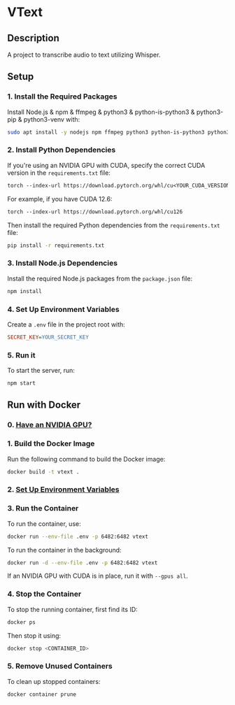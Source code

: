 # VText

## Description
A project to transcribe audio to text utilizing Whisper.

## Setup

### 1. Install the Required Packages
Install Node.js & npm & ffmpeg & python3 & python-is-python3 & python3-pip & python3-venv with:
```bash
sudo apt install -y nodejs npm ffmpeg python3 python-is-python3 python3-pip python3-venv
```

### 2. Install Python Dependencies
If you're using an NVIDIA GPU with CUDA, specify the correct CUDA version in the `requirements.txt` file:
```txt
torch --index-url https://download.pytorch.org/whl/cu<YOUR_CUDA_VERSION>
```

For example, if you have CUDA 12.6:
```txt
torch --index-url https://download.pytorch.org/whl/cu126
```

Then install the required Python dependencies from the `requirements.txt` file:
```bash
pip install -r requirements.txt
```

### 3. Install Node.js Dependencies
Install the required Node.js packages from the `package.json` file:
```bash
npm install
```

### 4. Set Up Environment Variables
Create a `.env` file in the project root with:
```ini
SECRET_KEY=YOUR_SECRET_KEY
```

### 5. Run it
To start the server, run:
```bash
npm start
```

## Run with Docker

### 0. [Have an NVIDIA GPU?](#2-install-python-dependencies)

### 1. Build the Docker Image
Run the following command to build the Docker image:
```bash
docker build -t vtext .
```

### 2. [Set Up Environment Variables](#4-set-up-environment-variables)


### 3. Run the Container
To run the container, use:
```bash
docker run --env-file .env -p 6482:6482 vtext
```

To run the container in the background:
```bash
docker run -d --env-file .env -p 6482:6482 vtext
```

If an NVIDIA GPU with CUDA is in place, run it with `--gpus all`.

### 4. Stop the Container
To stop the running container, first find its ID:
```bash
docker ps
```

Then stop it using:
```bash
docker stop <CONTAINER_ID>  
```

### 5. Remove Unused Containers
To clean up stopped containers:
```bash
docker container prune
```